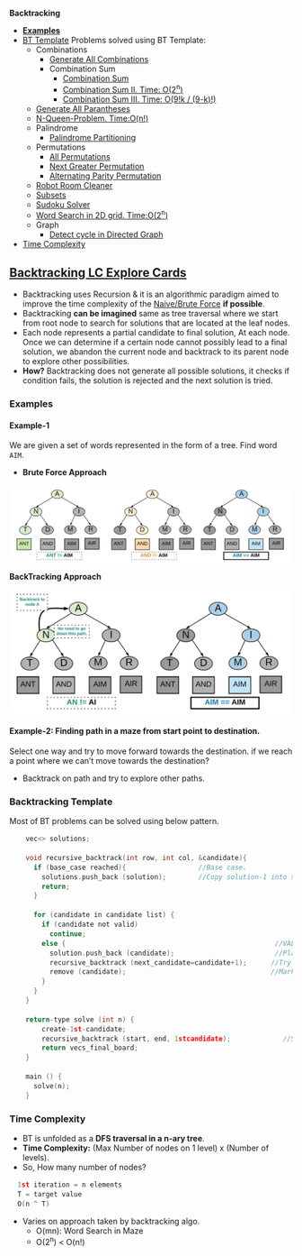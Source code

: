 **Backtracking**
- **[Examples](#ex)**
- [BT Template](#tem) Problems solved using BT Template:
  - Combinations
    - [Generate All Combinations](/DS_Questions/Questions/Permutation_Combination/Combinations)
    - Combination Sum
      - [Combination Sum](/DS_Questions/Questions/Permutation_Combination/Combinations/Combination_sum/)
      - [Combination Sum II. Time: O(2<sup>n</sup>)](/DS_Questions/Questions/Permutation_Combination/Combinations/combination_sum_2)
      - [Combination Sum III. Time: O(9!k / (9-k)!)](/DS_Questions/Questions/Permutation_Combination/Combinations/combination_sum_3.md)
  - [Generate All Parantheses](/DS_Questions/Questions/Strings/parantheses/Generate_All_Parantheses.md)
  - [N-Queen-Problem. Time:O(n!)](/DS_Questions/Questions/vectors_arrays/2d-grid/N-Queens)
  - Palindrome
    - [Palindrome Partitioning](/DS_Questions/Questions/Strings/SubString_SubSequence/SubString_SubArray/Palindrome_Partitioning.md)
  - Permutations
    - [All Permutations](/DS_Questions/Questions/Permutation_Combination/Permutations/All_permutations.md)
    - [Next Greater Permutation](/DS_Questions/Questions/Permutation_Combination/Permutations/Next_Greater_Permutation.md)
    - [Alternating Parity Permutation](/DS_Questions/Questions/Permutation_Combination/Permutations/alternating-parity-permutation.md)
  - [Robot Room Cleaner](/DS_Questions/Questions/vectors_arrays/2d-grid/Robot_Room_Cleaner/)
  - [Subsets](/DS_Questions/Questions/vectors_arrays/Order_Arrangment/Find_All_Subsets.md)
  - [Sudoku Solver](/DS_Questions/Questions/vectors_arrays/2d-grid/Sudoku_Solver)
  - [Word Search in 2D grid. Time:O(2<sup>n</sup>)](/DS_Questions/Questions/vectors_arrays/2d-grid/Word_Search_in_2D_Matrix/Word_Search_in_2D_Matrix.md)
  - Graph
    - [Detect cycle in Directed Graph](/DS_Questions/Questions/Graphs/Find/Directed_Graph/detect_cycle_in_directed_graph.md)
- [Time Complexity](#t)

## [Backtracking LC Explore Cards](https://leetcode.com/explore/learn/card/recursion-ii/472/backtracking/2654/)
- Backtracking uses Recursion & it is an algorithmic paradigm aimed to improve the time complexity of the [Naive/Brute Force](..) **if possible**.
- Backtracking **can be imagined** same as tree traversal where we start from root node to search for solutions that are located at the leaf nodes.
- Each node represents a partial candidate to final solution, At each node. Once we can determine if a certain node cannot possibly lead to a final solution, we abandon the current node and backtrack to its parent node to explore other possibilities.
- **How?** Backtracking does not generate all possible solutions, it checks if condition fails, the solution is rejected and the next solution is tried.

<a name=ex></a>
### Examples
#### Example-1
We are given a set of words represented in the form of a tree. Find word `AIM`.
- **Brute Force Approach**

<img src=backtracking.jpeg width=500></img>

**BackTracking Approach**

<img src=backtracking1.jpeg width=500></img>

#### Example-2: Finding path in a maze from start point to destination.
Select one way and try to move forward towards the destination. if we reach a point where we can’t move towards the destination?
  - Backtrack on path and try to explore other paths.

<a name=tem></a>
### Backtracking Template
Most of BT problems can be solved using below pattern.
```c
    vec<> solutions;
    
    void recursive_backtrack(int row, int col, &candidate){
      if (base_case reached){                  //Base case.
        solutions.push_back (solution);        //Copy solution-1 into solutions vector
        return;
      }
      
      for (candidate in candidate list) {
        if (candidate not valid)
          continue;
        else {                                                    //VALID candidate
          solution.push_back (candidate);                         //Place this candidate on 1 solution
          recursive_backtrack (next_candidate=candidate+1);      //Try next candidate
          remove (candidate);                                    //Mark this as unvisited, Unflag this node.
        }
      }
    }
    
    return-type solve (int n) {
        create-1st-candidate;
        recursive_backtrack (start, end, 1stcandidate);             //Start from row=0,col=0
        return vecs_final_board;
    }
    
    main () {
      solve(n);
    }
```

<a name=t></a>
### Time Complexity
- BT is unfolded as a **DFS traversal in a n-ary tree**.
- **Time Complexity:** (Max Number of nodes on 1 level) x (Number of levels).
- So, How many number of nodes?
```c
  1st iteration = n elements
  T = target value
  O(n ^ T)
```
- Varies on approach taken by backtracking algo.
  - O(mn): Word Search in Maze
  - O(2<sup>n</sup>) < O(n!)

